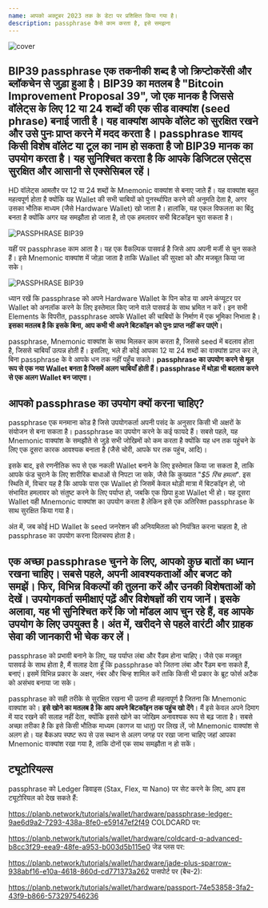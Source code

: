 ```yaml
---
name: आपको अक्टूबर 2023 तक के डेटा पर प्रशिक्षित किया गया है।
description: passphrase कैसे काम करता है, इसे समझना
---
```

![cover](assets/cover.webp)

## BIP39 passphrase एक तकनीकी शब्द है जो क्रिप्टोकरेंसी और ब्लॉकचेन से जुड़ा हुआ है। BIP39 का मतलब है "Bitcoin Improvement Proposal 39", जो एक मानक है जिससे वॉलेट्स के लिए 12 या 24 शब्दों की एक सीड वाक्यांश (seed phrase) बनाई जाती है। यह वाक्यांश आपके वॉलेट को सुरक्षित रखने और उसे पुनः प्राप्त करने में मदद करता है। passphrase शायद किसी विशेष वॉलेट या टूल का नाम हो सकता है जो BIP39 मानक का उपयोग करता है। यह सुनिश्चित करता है कि आपके डिजिटल एसेट्स सुरक्षित और आसानी से एक्सेसिबल रहें।

HD वॉलेट्स आमतौर पर 12 या 24 शब्दों के Mnemonic वाक्यांश से बनाए जाते हैं। यह वाक्यांश बहुत महत्वपूर्ण होता है क्योंकि यह Wallet की सभी चाबियों को पुनर्स्थापित करने की अनुमति देता है, अगर उसका भौतिक माध्यम (जैसे Hardware Wallet) खो जाता है। हालांकि, यह एकल विफलता का बिंदु बनता है क्योंकि अगर यह समझौता हो जाता है, तो एक हमलावर सभी बिटकॉइन चुरा सकता है।

![PASSPHRASE BIP39](assets/notext/01.webp)

यहीं पर passphrase काम आता है। यह एक वैकल्पिक पासवर्ड है जिसे आप अपनी मर्जी से चुन सकते हैं। इसे Mnemonic वाक्यांश में जोड़ा जाता है ताकि Wallet की सुरक्षा को और मजबूत किया जा सके।

![PASSPHRASE BIP39](assets/notext/02.webp)

ध्यान रखें कि passphrase को अपने Hardware Wallet के पिन कोड या अपने कंप्यूटर पर Wallet को अनलॉक करने के लिए इस्तेमाल किए जाने वाले पासवर्ड के साथ भ्रमित न करें। इन सभी Elements के विपरीत, passphrase आपके Wallet की चाबियों के निर्माण में एक भूमिका निभाता है। **इसका मतलब है कि इसके बिना, आप कभी भी अपने बिटकॉइन को पुनः प्राप्त नहीं कर पाएंगे।**

passphrase, Mnemonic वाक्यांश के साथ मिलकर काम करता है, जिससे seed में बदलाव होता है, जिससे चाबियाँ उत्पन्न होती हैं। इसलिए, भले ही कोई आपका 12 या 24 शब्दों का वाक्यांश प्राप्त कर ले, बिना passphrase के वे आपके धन तक नहीं पहुँच सकते। **passphrase का उपयोग करने से मूल रूप से एक नया Wallet बनता है जिसमें अलग चाबियाँ होती हैं। passphrase में थोड़ा भी बदलाव करने से एक अलग Wallet बन जाएगा।**

## आपको passphrase का उपयोग क्यों करना चाहिए?

passphrase एक मनमाना कोड है जिसे उपयोगकर्ता अपनी पसंद के अनुसार किसी भी अक्षरों के संयोजन से बना सकता है। passphrase का उपयोग करने के कई फायदे हैं। सबसे पहले, यह Mnemonic वाक्यांश के समझौते से जुड़े सभी जोखिमों को कम करता है क्योंकि यह धन तक पहुंचने के लिए एक दूसरा कारक आवश्यक बनाता है (जैसे चोरी, आपके घर तक पहुंच, आदि)।

इसके बाद, इसे रणनीतिक रूप से एक नकली Wallet बनाने के लिए इस्तेमाल किया जा सकता है, ताकि आपके फंड चुराने के लिए शारीरिक बाधाओं से निपटा जा सके, जैसे कि कुख्यात "*$5 रिंच हमला*". इस स्थिति में, विचार यह है कि आपके पास एक Wallet हो जिसमें केवल थोड़ी मात्रा में बिटकॉइन हो, जो संभावित हमलावर को संतुष्ट करने के लिए पर्याप्त हो, जबकि एक छिपा हुआ Wallet भी हो। यह दूसरा Wallet वही Mnemonic वाक्यांश का उपयोग करता है लेकिन इसे एक अतिरिक्त passphrase के साथ सुरक्षित किया गया है।

अंत में, जब कोई HD Wallet के seed जनरेशन की अनियमितता को नियंत्रित करना चाहता है, तो passphrase का उपयोग करना दिलचस्प होता है।

## एक अच्छा passphrase चुनने के लिए, आपको कुछ बातों का ध्यान रखना चाहिए। सबसे पहले, अपनी आवश्यकताओं और बजट को समझें। फिर, विभिन्न विकल्पों की तुलना करें और उनकी विशेषताओं को देखें। उपयोगकर्ता समीक्षाएं पढ़ें और विशेषज्ञों की राय जानें। इसके अलावा, यह भी सुनिश्चित करें कि जो मॉडल आप चुन रहे हैं, वह आपके उपयोग के लिए उपयुक्त है। अंत में, खरीदने से पहले वारंटी और ग्राहक सेवा की जानकारी भी चेक कर लें।

passphrase को प्रभावी बनाने के लिए, यह पर्याप्त लंबा और रैंडम होना चाहिए। जैसे एक मजबूत पासवर्ड के साथ होता है, मैं सलाह देता हूँ कि passphrase को जितना लंबा और रैंडम बना सकते हैं, बनाएं। इसमें विभिन्न प्रकार के अक्षर, नंबर और चिन्ह शामिल करें ताकि किसी भी प्रकार के ब्रूट फोर्स अटैक को असंभव बनाया जा सके।

passphrase को सही तरीके से सुरक्षित रखना भी उतना ही महत्वपूर्ण है जितना कि Mnemonic वाक्यांश को। **इसे खोने का मतलब है कि आप अपने बिटकॉइन तक पहुंच खो देंगे**। मैं इसे केवल अपने दिमाग में याद रखने की सलाह नहीं देता, क्योंकि इससे खोने का जोखिम अनावश्यक रूप से बढ़ जाता है। सबसे अच्छा तरीका है कि इसे किसी भौतिक माध्यम (कागज या धातु) पर लिख लें, जो Mnemonic वाक्यांश से अलग हो। यह बैकअप स्पष्ट रूप से उस स्थान से अलग जगह पर रखा जाना चाहिए जहां आपका Mnemonic वाक्यांश रखा गया है, ताकि दोनों एक साथ समझौता न हो सकें।

## ट्यूटोरियल्स

passphrase को Ledger डिवाइस (Stax, Flex, या Nano) पर सेट करने के लिए, आप इस ट्यूटोरियल को देख सकते हैं:

https://planb.network/tutorials/wallet/hardware/passphrase-ledger-9ae6d9a2-7293-438a-8fe0-e59147ef2f49
COLDCARD पर:

https://planb.network/tutorials/wallet/hardware/coldcard-q-advanced-b8cc3f29-eea9-48fe-a953-b003d5b115e0
जेड प्लस पर:

https://planb.network/tutorials/wallet/hardware/jade-plus-sparrow-938abf16-e10a-4618-860d-cd771373a262
पासपोर्ट पर (बैच-2):

https://planb.network/tutorials/wallet/hardware/passport-74e53858-3fa2-43f9-b866-573297546236